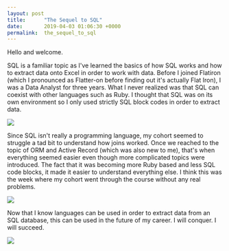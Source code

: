 ```yaml
---
layout: post
title:      "The Sequel to SQL"
date:       2019-04-03 01:06:30 +0000
permalink:  the_sequel_to_sql
---
```



Hello and welcome.

SQL is a familiar topic as I've learned the basics of how SQL works and how to extract data onto Excel in order to work with data. Before I joined Flatiron (which I pronounced as Flatter-on before finding out it's actually Flat Iron), I was a Data Analyst for three years. What I never realized was that SQL can coexist with other languages such as Ruby. I thought that SQL was on its own environment so I only used strictly SQL block codes in order to extract data.

![](https://cdn.rd.gt/assets/products/sql-search/images/screenshots/sql-search-in-sql-server-management-studio.png)

Since SQL isn't really a programming language, my cohort seemed to struggle a tad bit to understand how joins worked. Once we reached to the topic of ORM and Active Record (which was also new to me), that's when everything seemed easier even though more complicated topics were introduced. The fact that it was becoming more Ruby based and less SQL code blocks, it made it easier to understand everything else. I think this was the week where my cohort went through the course without any real problems.

![](https://cdn-images-1.medium.com/max/1600/1*dUgxYWLd0cK7Kqx7fmVUdA.png)

Now that I know languages can be used in order to extract data from an SQL database, this can be used in the future of my career. I will conquer. I will succeed.

![](https://i.ytimg.com/vi/Qt_8BN4jg7g/maxresdefault.jpg)
